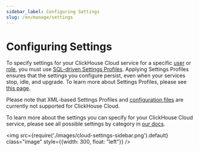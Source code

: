 ```yaml
---
sidebar_label: Configuring Settings
slug: /en/manage/settings
---
```


# Configuring Settings

To specify settings for your ClickHouse Cloud service for a specific [user](/docs/en/operations/access-rights#user-account-management) or [role](/docs/en/operations/access-rights#role-management), you must use [SQL-driven Settings Profiles](/docs/en/operations/access-rights#settings-profiles-management). Applying Settings Profiles ensures that the settings you configure persist, even when your services stop, idle, and upgrade. To learn more about Settings Profiles, please see [this page](/docs/en/operations/settings/settings-profiles.md).
 
Please note that XML-based Settings Profiles and [configuration files](/docs/en/operations/configuration-files.md) are currently not supported for ClickHouse Cloud.
 
To learn more about the settings you can specify for your ClickHouse Cloud service, please see all possible settings by category in [our docs](/docs/en/operations/settings).

<img src={require('./images/cloud-settings-sidebar.png').default} class="image" style={{width: 300, float: "left"}} />
